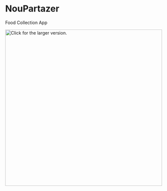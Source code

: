# NouPartazer
Food Collection App

<a href="https://drive.google.com/file/d/1V0_WJOiLyk4dAGFppO4nR-J434x2pudd/view?usp=sharing"><img src="https://drive.google.com/file/d/1V0_WJOiLyk4dAGFppO4nR-J434x2pudd/view?usp=sharing" style="width: 500px; max-width: 100%; height: auto" title="Click for the larger version." /></a>
